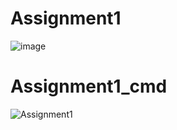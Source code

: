 # Assignment1
![image](https://user-images.githubusercontent.com/117542420/205089632-7681e142-2ad2-4d4a-8cfb-4497ad1b9002.png)
# Assignment1_cmd
![Assignment1](https://user-images.githubusercontent.com/117542420/205089868-3493bfe8-3a9a-415e-89c0-108b66a36af8.PNG)


